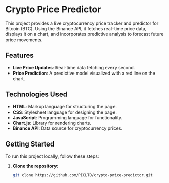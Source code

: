 # Crypto Price Predictor

This project provides a live cryptocurrency price tracker and predictor for Bitcoin (BTC). Using the Binance API, it fetches real-time price data, displays it on a chart, and incorporates predictive analysis to forecast future price movements. 

## Features

- **Live Price Updates**: Real-time data fetching every second.
- **Price Prediction**: A predictive model visualized with a red line on the chart.

## Technologies Used

- **HTML**: Markup language for structuring the page.
- **CSS**: Stylesheet language for designing the page.
- **JavaScript**: Programming language for functionality.
- **Chart.js**: Library for rendering charts.
- **Binance API**: Data source for cryptocurrency prices.

## Getting Started

To run this project locally, follow these steps:

1. **Clone the repository:**

   ```bash
   git clone https://github.com/PICLTD/crypto-price-predictor.git
